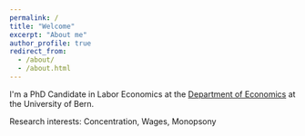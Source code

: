 ```yaml
---
permalink: /
title: "Welcome"
excerpt: "About me"
author_profile: true
redirect_from: 
  - /about/
  - /about.html
---
```


I'm a PhD Candidate in Labor Economics at the <a href="https://www.vwi.unibe.ch/index_eng.html">Department of Economics</a> at the University of Bern. 

Research interests: Concentration, Wages, Monopsony
